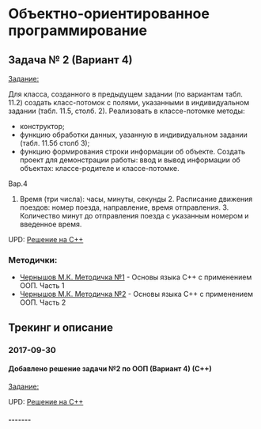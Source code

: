 # Объектно-ориентированное программирование

## Задача № 2 (Вариант 4)

[Задание:](./OOP/lab02/%D0%97%D0%B0%D0%B4%D0%B0%D0%BD%D0%B8%D0%B502.txt)

Для класса, созданного в предыдущем задании (по вариантам табл. 11.2) создать класс-потомок с полями, указанными в индивидуальном задании (табл. 11.5, столб. 2).
Реализовать в классе-потомке методы:
- конструктор;
- функцию обработки данных, уазанную в индивидуальном задании (табл. 11.5б столб 3);
- функцию формирования строки информации об объекте.
Создать проект для демонстрации работы: ввод и вывод информации об объектах: классе-родителе и классе-потомке.

Вар.4
1. Время (три числа): часы, минуты, секунды 2. Расписание движения поездов: номер поезда, направление, время отправления. 3. Количество минут до отправления поезда с указанным номером и введенное время.

UPD: [Решение на С++](./OOP/lab02/с%2B%2B)

### Методички:
- [Чернышов М.К. Методичка №1](https://cloud.mail.ru/public/MHuZ/KoQVWrJGw) - Основы языка C++ с применением ООП. Часть 1
- [Чернышов М.К. Методичка №2](https://cloud.mail.ru/public/4oma/9qFewBLvP) - Основы языка C++ с применением ООП. Часть 2

## Трекинг и описание


### 2017-09-30
#### Добавлено решение задачи №2 по ООП (Вариант 4) (С++)
[Задание:](./OOP/lab02/%D0%97%D0%B0%D0%B4%D0%B0%D0%BD%D0%B8%D0%B502.txt)

UPD: [Решение на С++](./OOP/lab02/с%2B%2B)

#### -------